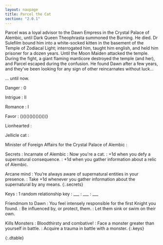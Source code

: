```yaml
---
layout: navpage
title: Parcel the Cat
section: "2.0.1"
---
```


Parcel was a loyal advisor to the Dawn Empress in the Crystal Palace of Alembic, until Dark Queen Theophrasta summoned the Burning.
He died.
Dr Sulefilm bound him into a white-socked kitten in the basement of the Temple of Zodiacal Light; interrogated him, taught him english, and held him prisoner for a dozen years.
Until the Moon Maiden attacked the temple.
During the fight, a giant flaming manticore destroyed the temple (and her), and Parcel escaped during the confusion.
He found Dawn after a few years, and they've been looking for any sign of other reincarnates without luck...

... until now.

Danger
: 0

Intrigue
: II

Romance
: I

Favor
: ()()()()()()()()()

Lionhearted
:

Jellicle cat
:

Minister of Foreign Affairs for the Crystal Palace of Alembic
:

Secrets
:
  Incarnate of Alembic
  : Now you're a cat.
    : +1d when you defy a supernatural consequence.
    : +1d when you gather information about a relic of Alembic.
  
  Arcane mind
  : You’re always aware of supernatural entities in your presence.
    : Take +1d whenever you gather information about the supernatural by any means.
  {:.secrets}

Keys
:
  1 random relationship key
  : ___
    : ___
    : ___

  Friendmom to Dawn
  : You feel intensely responsible for the first Knight you found.
    : Be influenced by, or protect, them.
    : Let them sink or swim on their own.

  Kills Monsters
  : Bloodthirsty and combative!
    : Face a monster greater than yourself in battle.
    : Acquire a trauma in battle with a monster.
  {:.keys}

{:.dtable}
